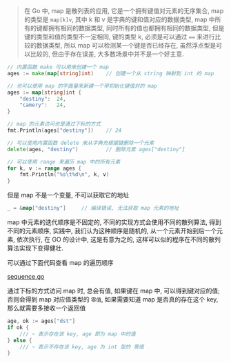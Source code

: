 > 在 Go 中, map 是散列表的应用, 它是一个拥有键值对元素的无序集合, map 的类型是 `map[k]v`, 其中 k 和 v 是字典的键和值对应的数据类型, map 中所有的键都拥有相同的数据类型, 同时所有的值也都拥有相同的数据类型, 但是键的类型和值的类型不一定相同, 键的类型 k, 必须是可以通过 `==` 来进行比较的数据类型, 所以 map 可以检测某一个键是否已经存在, 虽然浮点型是可以比较的, 但由于存在误差, 大多数场景中并不是一个好主意.


```go
// 内置函数 make 可以用来创建一个 map
ages := make(map[string]int)    // 创建一个从 string 映射到 int 的 map

// 也可以使用 map 的字面量来新建一个带初始化键值对的 map
ages := map[string]int {
    "destiny":  24,
    "camery":   24,
}

// map 的元素访问也是通过下标的方式
fmt.Println(ages["destiny"])    // 24

// 可以使用内置函数 delete 来从字典充根据键删除一个元素
delete(ages, "destiny")         // 删除元素 ages["destiny"]

// 可以使用 range 来遍历 map 中的所有元素
for k, v := range ages {
    fmt.Println("%s\t%d\n", k, v)
}
```

但是 map 不是一个变量, 不可以获取它的地址

```go
_ = &map["destiny"]     // 编译错误, 无法获取 map 元素的地址
```

map 中元素的迭代顺序是不固定的, 不同的实现方式会使用不同的散列算法, 得到不同的元素顺序, 实践中, 我们认为这种顺序是随机的, 从一个元素开始到后一个元素, 依次执行, 在 GO 的设计中, 这是有意为之的, 这样可以似的程序在不同的散列算法实现下变得健壮.

可以通过下面代码查看 map 的遍历顺序

[sequence.go](https://github.com/DestinyWang/gogl.io/blob/master/ch4/3_map/examples/sequence.go)

通过下标的方式访问 map 时, 总会有值, 如果键在 map 中, 可以得到键对应的值; 否则会得到 map 对应值类型的 `零值`, 如果需要知道 map 是否真的存在这个 key, 那么就需要多接收一个返回值

```go
age, ok := ages["dst"]
if ok {
    /// ~ 表示存在该 key, age 即为 map 中的值
} else {
    /// ~ 表示不存在该 key, age 为 int 型的 零值
}
```